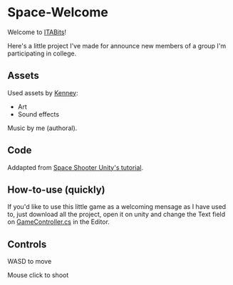 # Space-Welcome
Welcome to [ITABits](http://www.itabits.com.br/)!

Here's a little project I've made for announce new members of a group I'm participating in college.

## Assets
Used assets by [Kenney](https://www.kenney.nl/):
- Art
- Sound effects

Music by me (authoral).

## Code
Addapted from [Space Shooter Unity's tutorial](https://unity3d.com/pt/learn/tutorials/s/space-shooter-tutorial).

## How-to-use (quickly)
If you'd like to use this little game as a welcoming mensage as I have used to, just download all the project, open it on unity and change the Text field on [GameController.cs](https://github.com/chicomcastro/Space-Welcome/blob/master/Assets/GameController.cs) in the Editor.

## Controls
WASD to move

Mouse click to shoot
